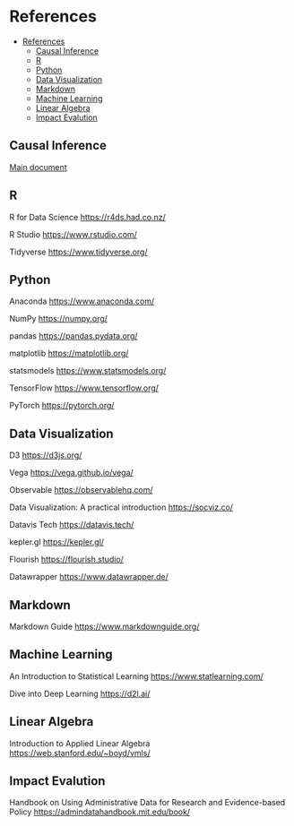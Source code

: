 # References

- [References](#references)
  - [Causal Inference](#causal-inference)
  - [R](#r)
  - [Python](#python)
  - [Data Visualization](#data-visualization)
  - [Markdown](#markdown)
  - [Machine Learning](#machine-learning)
  - [Linear Algebra](#linear-algebra)
  - [Impact Evalution](#impact-evalution)

## Causal Inference

[Main document](causal-inference.md)

## R

R for Data Science <https://r4ds.had.co.nz/>

R Studio <https://www.rstudio.com/>

Tidyverse <https://www.tidyverse.org/>

## Python

Anaconda <https://www.anaconda.com/>

NumPy <https://numpy.org/>

pandas <https://pandas.pydata.org/>

matplotlib <https://matplotlib.org/>

statsmodels <https://www.statsmodels.org/>

TensorFlow <https://www.tensorflow.org/>

PyTorch <https://pytorch.org/>

## Data Visualization

D3 <https://d3js.org/>

Vega <https://vega.github.io/vega/>

Observable <https://observablehq.com/>

Data Visualization: A practical introduction <https://socviz.co/>

Datavis Tech <https://datavis.tech/>

kepler.gl <https://kepler.gl/>

Flourish <https://flourish.studio/>

Datawrapper <https://www.datawrapper.de/>

## Markdown

Markdown Guide <https://www.markdownguide.org/>

## Machine Learning

An Introduction to Statistical Learning <https://www.statlearning.com/>

Dive into Deep Learning <https://d2l.ai/>

## Linear Algebra

Introduction to Applied Linear Algebra <https://web.stanford.edu/~boyd/vmls/>

## Impact Evalution

Handbook on Using Administrative Data for Research and Evidence-based Policy <https://admindatahandbook.mit.edu/book/>
